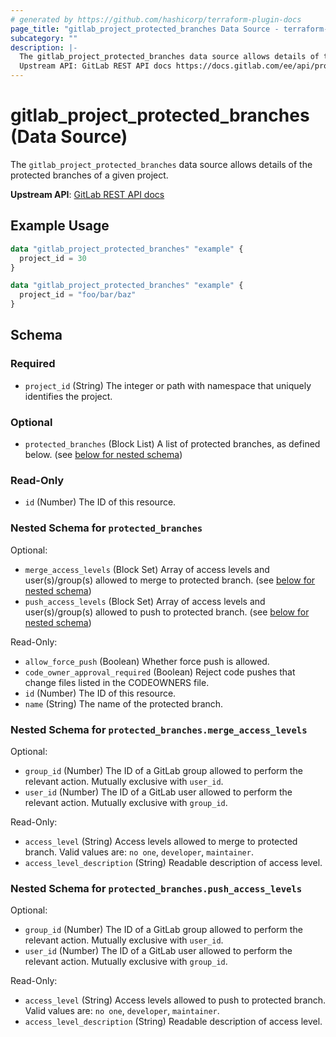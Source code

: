 ```yaml
---
# generated by https://github.com/hashicorp/terraform-plugin-docs
page_title: "gitlab_project_protected_branches Data Source - terraform-provider-gitlab"
subcategory: ""
description: |-
  The gitlab_project_protected_branches data source allows details of the protected branches of a given project.
  Upstream API: GitLab REST API docs https://docs.gitlab.com/ee/api/protected_branches.html#list-protected-branches
---
```


# gitlab_project_protected_branches (Data Source)

The `gitlab_project_protected_branches` data source allows details of the protected branches of a given project.

**Upstream API**: [GitLab REST API docs](https://docs.gitlab.com/ee/api/protected_branches.html#list-protected-branches)

## Example Usage

```terraform
data "gitlab_project_protected_branches" "example" {
  project_id = 30
}

data "gitlab_project_protected_branches" "example" {
  project_id = "foo/bar/baz"
}
```

<!-- schema generated by tfplugindocs -->
## Schema

### Required

- `project_id` (String) The integer or path with namespace that uniquely identifies the project.

### Optional

- `protected_branches` (Block List) A list of protected branches, as defined below. (see [below for nested schema](#nestedblock--protected_branches))

### Read-Only

- `id` (Number) The ID of this resource.

<a id="nestedblock--protected_branches"></a>
### Nested Schema for `protected_branches`

Optional:

- `merge_access_levels` (Block Set) Array of access levels and user(s)/group(s) allowed to merge to protected branch. (see [below for nested schema](#nestedblock--protected_branches--merge_access_levels))
- `push_access_levels` (Block Set) Array of access levels and user(s)/group(s) allowed to push to protected branch. (see [below for nested schema](#nestedblock--protected_branches--push_access_levels))

Read-Only:

- `allow_force_push` (Boolean) Whether force push is allowed.
- `code_owner_approval_required` (Boolean) Reject code pushes that change files listed in the CODEOWNERS file.
- `id` (Number) The ID of this resource.
- `name` (String) The name of the protected branch.

<a id="nestedblock--protected_branches--merge_access_levels"></a>
### Nested Schema for `protected_branches.merge_access_levels`

Optional:

- `group_id` (Number) The ID of a GitLab group allowed to perform the relevant action. Mutually exclusive with `user_id`.
- `user_id` (Number) The ID of a GitLab user allowed to perform the relevant action. Mutually exclusive with `group_id`.

Read-Only:

- `access_level` (String) Access levels allowed to merge to protected branch. Valid values are: `no one`, `developer`, `maintainer`.
- `access_level_description` (String) Readable description of access level.


<a id="nestedblock--protected_branches--push_access_levels"></a>
### Nested Schema for `protected_branches.push_access_levels`

Optional:

- `group_id` (Number) The ID of a GitLab group allowed to perform the relevant action. Mutually exclusive with `user_id`.
- `user_id` (Number) The ID of a GitLab user allowed to perform the relevant action. Mutually exclusive with `group_id`.

Read-Only:

- `access_level` (String) Access levels allowed to push to protected branch. Valid values are: `no one`, `developer`, `maintainer`.
- `access_level_description` (String) Readable description of access level.
